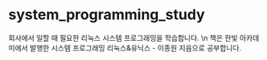 # system_programming_study

회사에서 일할 때 필요한 리눅스 시스템 프로그래밍을 학습합니다. \n
책은 한빛 아카데미에서 발행한 시스템 프로그래밍 리눅스&유닉스 - 이종원 지음으로 공부합니다.
